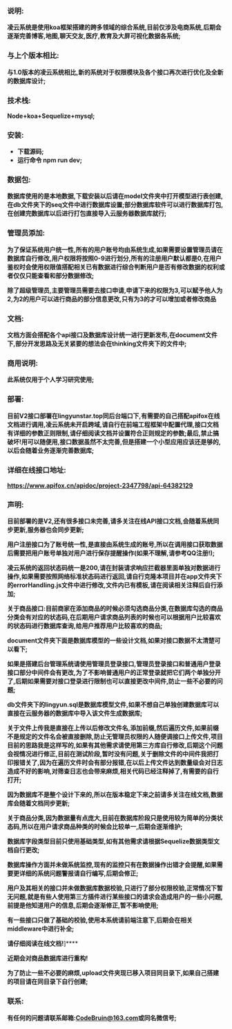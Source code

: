 ### 说明:

**凌云系统是使用koa框架搭建的跨多领域的综合系统,目前仅涉及电商系统,后期会逐渐完善博客,地图,聊天交友,医疗,教育及大屏可视化数据各系统;**

### 与上个版本相比:

**与1.0版本的凌云系统相比,新的系统对于权限模块及各个接口再次进行优化及全新的数据库设计;**

### 技术栈:

**Node+koa+Sequelize+mysql;**

### 安装:

- **下载源码;**
- **运行命令 npm run dev;**

### 数据包:

**数据库使用的是本地数据,下载安装以后请在model文件夹中打开模型进行表创建,在db文件夹下的seq文件中进行数据库设置;部分数据库软件可以进行数据库打包,在创建完数据库以后进行打包直接导入云服务器数据库就行;**

### 管理员添加:

**为了保证系统用户统一性,所有的用户账号均由系统生成,如果需要设置管理员请在数据库自行修改,用户权限将按照0-9进行划分,所有的注册用户默认都是0,在用户鉴权时会使用权限值搭配相关已有数据进行综合判断用户是否有修改数据的权利或者仅仅只能查看和部分数据修改;**

**除了超级管理员,主要管理员需要去接口申请,申请下来的权限为3,可以赋予他人为2,为2的用户可以进行商品的部分信息更改,只有为3的才可以增加或者修改商品**

### 文档:

**文档方面会搭配各个api接口及数据库设计统一进行更新发布,在document文件下,部分开发思路及无关紧要的想法会在thinking文件夹下的文件中;**

### 商用说明:

**此系统仅用于个人学习研究使用;**

### 部署:

**目前V2接口部署在lingyunstar.top同后台端口下,有需要的自己搭配apifox在线文档进行调用,凌云系统未开启跨域,请自行在前端工程框架中配置代理,接口文档有详细的参数正则限制,请仔细阅读文档并设置符合正则规定的参数;最后,禁止搞破坏!用可以随便用,接口数据虽然不太完善,但是搭建一个小型应用应该还是够的,以后会随着业务逐渐完善数据库;**

### 详细在线接口地址:

**https://www.apifox.cn/apidoc/project-2347798/api-64382129**

### 声明:

**目前部署的是V2,还有很多接口未完善,请多关注在线API接口文档,会随着系统同步更新,服务器也会同步更新;**

**用户注册接口为了账号统一性,是直接由系统生成的账号,所以在调用接口获取数据后需要把用户账号单独对用户进行保存提醒操作(如果不理解,请参考QQ注册!);**

**凌云系统的返回状态码统一是200,请在封装请求响应拦截器里面单独对数据进行操作,如果需要按照网络标准状态码进行返回,请自行克隆本项目并在app文件夹下的errorHandling.js文件中进行修改,文件内已有模板,请在阅读相关注释后自行添加;**

**关于商品接口:目前商家在添加商品的时候必须勾选商品分类,在数据库勾选的商品分类会有对应的状态码,在后期用户请求商品列表的时候也可以根据用户比较喜欢的状态码进行数据库查询,给用户推荐用户比较喜欢的商品;**

**document文件夹下面是数据库模型的一些设计文档,如果对接口数据不太清楚可以看下;**

**如果是搭建后台管理系统请使用管理员登录接口,管理员登录接口和普通用户登录接口部分中间件会有更改,为了不影响普通用户的正常登录就把它们两个单独分开了,后期如果需要对接口登录进行限制也可以直接更改中间件,防止一些不必要的问题;**

**db文件夹下的lingyun.sql是数据库模型文件,如果不想自己单独创建数据库可以直接在云服务器的数据库中导入该文件生成数据库;**

**关于文件上传我是直接在上传以后修改文件名,添加前缀,然后遍历文件,如果前缀不是规定的文件名会被直接删除,防止无管理员权限的人随便调接口上传文件,项目目前的思路我是这样写的,如果有其他需求请使用第三方库自行修改,后期这个问题会视情况进行修正,目前在测试阶段,暂时没有问题,关于删除文件的中间件我把打印报错关了,因为在遍历文件时会有部分报错,在以后上传文件达到数量级会对日志造成不好的影响,对筛查日志也会带来麻烦,相关代码已经注释掉了,有需要的自行打开;**

**因为数据库不是整个设计下来的,所以在版本稳定下来之前请多关注在线文档,数据库会随着文档同步更新;**

**关于商品分类,因为数据量有点庞大,目前在数据库阶段只是使用较为简单的分类状态码,所以在用户请求商品种类的时候会比较单一,后期会逐渐维护;**

**数据库字段类型目前只使用基础类型,如有其他需求请根据Sequelize数据类型文档自行更改;**

**数据库操作方面并未做系统监控,现有的监控只有在数据操作出错才会提醒,如果需要更详细的系统问题警报请自行编写,后期会修正;**

**用户及其相关的接口并未做数据库数据校验,只进行了部分权限校验,正常情况下暂无问题,就是有些人使用第三方插件进行某些接口的请求会造成用户的一些小问题,前提是他知道用户的信息,后期会逐渐修正,暂不影响使用;**

**有一些接口只做了基础的校验,使用本系统请前端注意下,后期会在相关middleware中进行补全;**

**请仔细阅读在线文档!**]****

**近期会对商品数据库进行重构!**

**为了防止一些不必要的麻烦,upload文件夹现已移入项目同目录下,如果自己搭建的项目请在同目录下自行创建;**

### 联系:

**有任何的问题请联系邮箱:[CodeBruin@163.com](mailto:CodeBruin@163.com)或同名微信号;**

